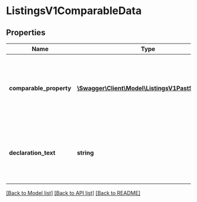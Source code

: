 # ListingsV1ComparableData

## Properties
Name | Type | Description | Notes
------------ | ------------- | ------------- | -------------
**comparable_property** | [**\Swagger\Client\Model\ListingsV1PastSaleData[]**](ListingsV1PastSaleData.md) | Comparable properties that are of a similar standard or condition to the property for sale | [optional] 
**declaration_text** | **string** | Text description if there are less than three comparable sales available | [optional] 

[[Back to Model list]](../../README.md#documentation-for-models) [[Back to API list]](../../README.md#documentation-for-api-endpoints) [[Back to README]](../../README.md)

